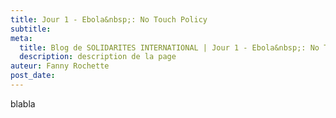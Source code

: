 ```yaml
---
title: Jour 1 - Ebola&nbsp;: No Touch Policy
subtitle: 
meta:
  title: Blog de SOLIDARITES INTERNATIONAL | Jour 1 - Ebola&nbsp;: No Touch Policy
  description: description de la page
auteur: Fanny Rochette
post_date:
---
```

blabla
